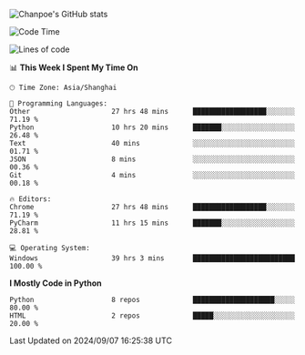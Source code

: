 ![Chanpoe's GitHub stats](https://github-readme-stats.vercel.app/api?username=Chanpoe&show_icons=true&count_private=true&theme=cobalt)

<!--START_SECTION:waka-->
![Code Time](http://img.shields.io/badge/Code%20Time-143%20hrs%2050%20mins-blue)

![Lines of code](https://img.shields.io/badge/From%20Hello%20World%20I%27ve%20Written-1.6%20million%20lines%20of%20code-blue)

📊 **This Week I Spent My Time On** 

```text
🕑︎ Time Zone: Asia/Shanghai

💬 Programming Languages: 
Other                    27 hrs 48 mins      ██████████████████░░░░░░░   71.19 % 
Python                   10 hrs 20 mins      ███████░░░░░░░░░░░░░░░░░░   26.48 % 
Text                     40 mins             ░░░░░░░░░░░░░░░░░░░░░░░░░   01.71 % 
JSON                     8 mins              ░░░░░░░░░░░░░░░░░░░░░░░░░   00.36 % 
Git                      4 mins              ░░░░░░░░░░░░░░░░░░░░░░░░░   00.18 % 

🔥 Editors: 
Chrome                   27 hrs 48 mins      ██████████████████░░░░░░░   71.19 % 
PyCharm                  11 hrs 15 mins      ███████░░░░░░░░░░░░░░░░░░   28.81 % 

💻 Operating System: 
Windows                  39 hrs 3 mins       █████████████████████████   100.00 % 
```

**I Mostly Code in Python** 

```text
Python                   8 repos             ████████████████████░░░░░   80.00 % 
HTML                     2 repos             █████░░░░░░░░░░░░░░░░░░░░   20.00 % 
```




 Last Updated on 2024/09/07 16:25:38 UTC
<!--END_SECTION:waka-->
